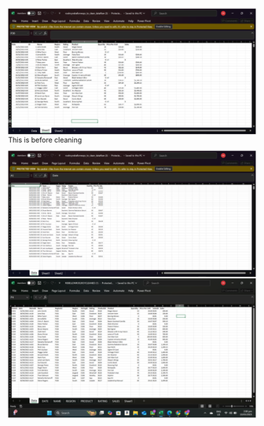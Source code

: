 ![alt text](Screenshot2.png)
This is before cleaning






![alt text](Screenshot1.png)
![alt text](Screenshot4.png)
